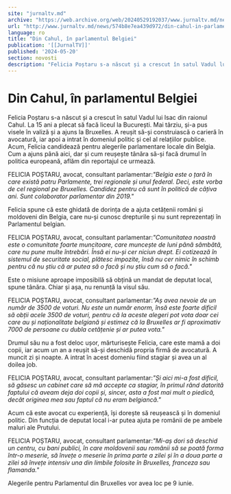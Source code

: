```yaml
---
site: "jurnaltv.md"
archive: "https://web.archive.org/web/20240529192037/www.jurnaltv.md/news/574b8e7ea439d972/din-cahul-in-parlamentul-belgiei.html?utm_source=RSS&utm_medium=RSS&utm_campaign=RSS"
url: "http://www.jurnaltv.md/news/574b8e7ea439d972/din-cahul-in-parlamentul-belgiei.html"
language: ro
title: "Din Cahul, în parlamentul Belgiei"
publication: '[[JurnalTV]]'
published: '2024-05-20'
section: novosti
description: "Felicia Poștaru s-a născut și a crescut în satul Vadul lui Isac din raionul Cahul. La 15 ani a plecat să facă liceul la București. Mai târziu, și-a pus visele în valiză și a ajuns la Bruxelles. A reușit să-și construiască o carieră în avocatură, iar apoi a intrat în domeniul politic și cel al relațiilor publice. Acum, Felicia candidează pentru alegerile parlamentare locale din Belgia. Cum a ajuns până aici, dar și cum reușește tânăra să-și facă drumul în politica europeană, aflăm din reportajul ce urmează."
---
```


# Din Cahul, în parlamentul Belgiei

Felicia Poștaru s-a născut și a crescut în satul Vadul lui Isac din raionul Cahul. La 15 ani a plecat să facă liceul la București. Mai târziu, și-a pus visele în valiză și a ajuns la Bruxelles. A reușit să-și construiască o carieră în avocatură, iar apoi a intrat în domeniul politic și cel al relațiilor publice. Acum, Felicia candidează pentru alegerile parlamentare locale din Belgia. Cum a ajuns până aici, dar și cum reușește tânăra să-și facă drumul în politica europeană, aflăm din reportajul ce urmează.

FELICIA POȘTARU, avocat, consultant parlamentar:*"Belgia este o țară în care există patru Parlamente, trei regionale și unul federal. Deci, este vorba de cel regional pe Bruxelles. Candidez pentru că sunt în politică de câțiva ani. Sunt colaborator parlamentar din 2019."*

Felicia spune că este ghidată de dorința de a ajuta cetățenii români și moldoveni din Belgia, care nu-și cunosc drepturile și nu sunt reprezentați în Parlamentul belgian.

FELICIA POȘTARU, avocat, consultant parlamentar:*"Comunitatea noastră este o comunitate foarte muncitoare, care muncește de luni până sâmbătă, care nu pune multe întrebări. Însă ei nu-și cer niciun drept. Ei cotizează în sistemul de securitate social, plătesc impozite, însă nu cer nimic în schimb pentru că nu știu că ar putea să o facă și nu știu cum să o facă."*

Este o misiune aproape imposibilă să obțină un mandat de deputat local, spune tânăra. Chiar și așa, nu renunță la visul său.

FELICIA POȘTARU, avocat, consultant parlamentar:*"Aș avea nevoie de un număr de 3500 de voturi. Nu este un număr enorm, însă este foarte dificil să obții acele 3500 de voturi, pentru că la aceste alegeri pot vota doar cei care au și naționalitate belgiană și estimez că la Bruxelles ar fi aproximativ 7000 de persoane cu dubla cetățenie și ar putea vota."*

Drumul său nu a fost deloc ușor, mărturisește Felicia, care este mamă a doi copii, iar acum un an a reușit să-și deschidă propria firmă de avocatură. A muncit zi și noapte. A intrat în acest domeniu fiind stagiar și avea un al doilea job.

FELICIA POȘTARU, avocat, consultant parlamentar:*"Și aici mi-a fost dificil, să găsesc un cabinet care să mă accepte ca stagiar, în primul rând datorită faptului că aveam deja doi copii și, sincer, asta a fost mai mult o piedică, decât originea mea sau faptul că nu eram belgiancă."*

Acum că este avocat cu experiență, își dorește să reușească și în domeniul politic. Din funcția de deputat local i-ar putea ajuta pe românii de pe ambele maluri ale Prutului.

FELICIA POȘTARU, avocat, consultant parlamentar:*"Mi-aș dori să deschid un centru, cu bani publici, în care moldovenii sau românii să se poată forma într-o meserie, să învețe o meserie în prima parte a zilei și în a doua parte a zilei să învețe intensiv una din limbile folosite în Bruxelles, franceza sau flamanda."*

Alegerile pentru Parlamentul din Bruxelles vor avea loc pe 9 iunie.